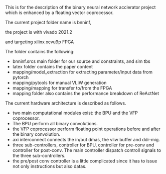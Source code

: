 This is for the description of the binary neural network acclerator project which is enhanced by a floating vector coprocessor.

The current project folder name is bnninf,

the project is with vivado 2021.2 

and targeting xilinx xcvu9p FPGA

The folder contains the following:
- bnninf.srcs main folder for our source and constraints, and sim tbs
- latex folder contains the paper content
- mapping/model_extraction for extracting parameter/input data from pytorch
- mapping/pytools for manual VLIW generation
- mapping/mapping for transfer to/from the FPGA
- mapping folder also contains the performance breakdown of ReActNet

The current hardware architecture is described as follows.
- two main computational modules exist: the BPU and the VFP coprocessor.
- The BPU perform all binary convolutions.
- the VFP coprocessor perform floating point operations before and after the binary convolution.
- axi interconnect connects the in/out dmas, the vliw buffer and ddr-mig.
- three sub-controllers, controller for BPU, controller for pre-conv and controller for post-conv. The main controller dispatch controll signals to the three sub-controllers.
- the pre/post conv controller is a little complicated since it has to issue not only instructions but also datas.

